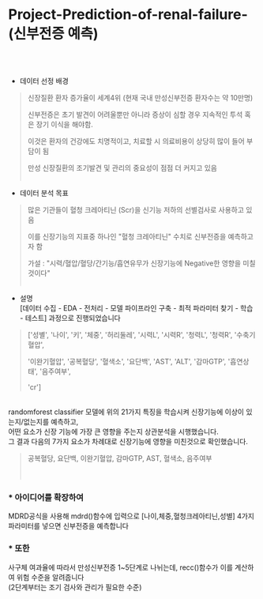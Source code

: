 # Project-Prediction-of-renal-failure-(신부전증 예측)
<br><br>

- 데이터 선정 배경
> 신장질환 환자 증가율이 세계4위 (현재 국내 만성신부전증 환자수는 약 10만명)
> 
> 신부전증은 초기 발견이 어려울뿐만 아니라 증상이 심할 경우 지속적인 투석 혹은 장기 이식을 해야함.
> 
> 이것은 환자의 건강에도 치명적이고, 치료할 시 의료비용이 상당히 많이 들어 부담이 됨
> 
> 만성 신장질환의 조기발견 및 관리의 중요성이 점점 더 커지고 있음
<br><br>

- 데이터 분석 목표
> 많은 기관들이 혈청 크레아티닌 (Scr)을 신기능 저하의 선별검사로 사용하고 있음
> 
> 이를 신장기능의 지표중 하나인 "혈청 크레아티닌" 수치로 신부전증을 예측하고자 함
> 
> 가설 : "시력/혈압/혈당/간기능/흡연유무가 신장기능에 Negative한 영향을 미칠것이다"
<br><br>

- 설명 <br>
[데이터 수집 - EDA - 전처리 - 모델 파이프라인 구축 - 최적 파라미터 찾기 - 학습 - 테스트] 과정으로 진행되었습니다 <br>
> ['성별', '나이', '키', '체중', '허리둘레', '시력L', '시력R', '청력L', '청력R', '수축기혈압',
>
> '이완기혈압', '공복혈당', '혈색소', '요단백', 'AST', 'ALT', '감마GTP', '흡연상태', '음주여부',
>
> 'cr'] 
<br>
randomforest classifier 모델에 위의 21가지 특징을 학습시켜 신장기능에 이상이 있는지/없는지를 예측하고, <br>
어떤 요소가 신장 기능에 가장 큰 영향을 주는지 상관분석을 시행했습니다. <br>
그 결과 다음의 7가지 요소가 차례대로 신장기능에 영향을 미친것으로 확인했습니다. <br>

> 공복혈당, 요단백, 이완기혈압, 감마GTP, AST, 혈색소, 음주여부
<br><br><br>


### * 아이디어를 확장하여 <br>
MDRD공식을 사용해 mdrd()함수에 입력으로 [나이,체중,혈청크레아티닌,성별] 4가지 파라미터를 넣으면 신부전증을 예측합니다 <br>
### * 또한 
사구체 여과율에 따라서 만성신부전증 1~5단계로 나뉘는데, recc()함수가 이를 계산하여 위험 수준을 알려줍니다 <br>
(2단계부터는 조기 검사와 관리가 필요한 수준) <br>
